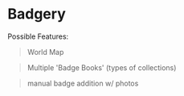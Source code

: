 # Badgery

Possible Features:
>World Map

>Multiple 'Badge Books' (types of collections)

>manual badge addition w/ photos
